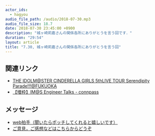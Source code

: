 ```yaml
---
actor_ids:
  - hagyou
audio_file_path: /audio/2018-07-30.mp3
audio_file_size: 18.7
date: 2018-07-30 23:45:00 +0900
description: "城ヶ崎莉嘉さんの関係各所にありがとうを言う回です．"
duration: "29:54"
layout: article
title: "7.30, 城ヶ崎莉嘉さんの関係各所にありがとうを言う回"
---
```


## 関連リンク

- [THE IDOLM@STER CINDERELLA GIRLS 5thLIVE TOUR Serendipity Parade!!!@FUKUOKA](https://amzn.to/2mRtvG1)
- [【増枠】IM@S Engineer Talks - connpass](https://imas.connpass.com/event/90996/)

## メッセージ

- [web拍手（聞いたらポッチしてくれると嬉しいです）](http://clap.webclap.com/clap.php?id=hagyou)
- [ご意見，ご感想などはこちらからどうぞ](https://docs.google.com/forms/d/e/1FAIpQLSc0LScoyM6ARyFxh8_HlyONtgfaFQRQhnTBl1_pg-gU_VmqWA/viewform?usp=sf_link)
